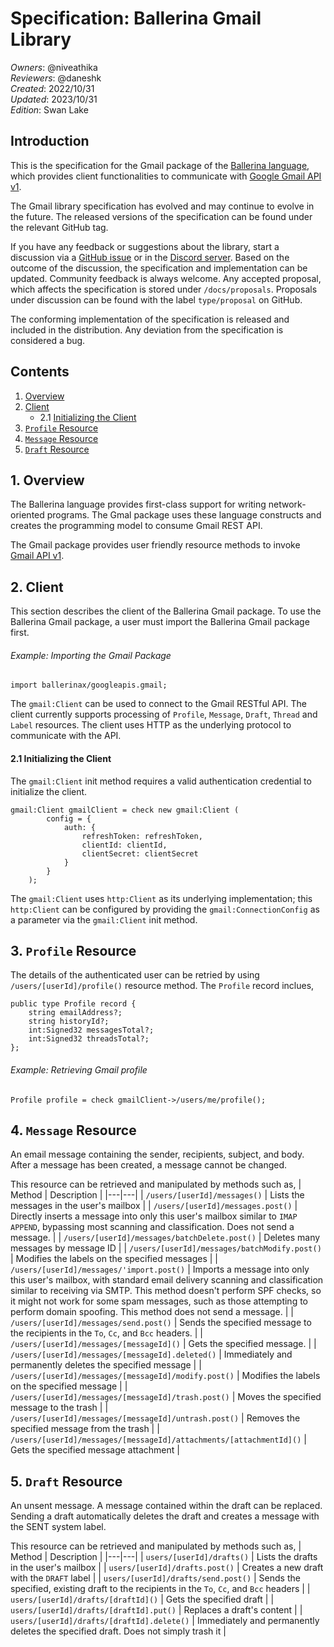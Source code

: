 # Specification: Ballerina Gmail Library

_Owners_: @niveathika \
_Reviewers_: @daneshk \
_Created_: 2022/10/31 \
_Updated_: 2023/10/31 \
_Edition_: Swan Lake 

## Introduction

This is the specification for the Gmail package of the [Ballerina language](https://ballerina.io), which provides client functionalities
to communicate with [Google Gmail API v1](https://developers.google.com/gmail/api/guides).

The Gmail library specification has evolved and may continue to evolve in the future. The released versions of the specification can be found under the relevant GitHub tag.

If you have any feedback or suggestions about the library, start a discussion via a [GitHub issue](https://github.com/ballerina-platform/ballerina-standard-library/issues) or in the [Discord server](https://discord.gg/ballerinalang). Based on the outcome of the discussion, the specification and implementation can be updated. Community feedback is always welcome. Any accepted proposal, which affects the specification is stored under `/docs/proposals`. Proposals under discussion can be found with the label `type/proposal` on GitHub.

The conforming implementation of the specification is released and included in the distribution. Any deviation from the specification is considered a bug.

## Contents

1. [Overview](#1-overview)
2. [Client](#2-client)
    * 2.1 [Initializing the Client](#21-initializing-the-client)
3. [`Profile` Resource](#3-profile-resource)
4. [`Message` Resource](#4-message-resource)
5. [`Draft` Resource](#5-draft-resource)

## 1. Overview

The Ballerina language provides first-class support for writing network-oriented programs. The Gmal package uses these language constructs and creates the programming model to consume Gmail REST API.

The Gmail package provides user friendly resource methods to invoke [Gmail API v1](https://gmail.googleapis.com/$discovery/rest?version=v1).

## 2. Client

This section describes the client of the Ballerina Gmail package. To use the Ballerina Gmail package, a user must import the Ballerina Gmail package first.

###### Example: Importing the Gmail Package

```ballerina
import ballerinax/googleapis.gmail;
```

The `gmail:Client` can be used to connect to the Gmail RESTful API. The client currently supports processing of `Profile`, `Message`, `Draft`, `Thread` and `Label` resources. The client uses HTTP as the underlying protocol to communicate with the API.

#### 2.1 Initializing the Client

The `gmail:Client` init method requires a valid authentication credential to initialize the client. 

```ballerina
gmail:Client gmailClient = check new gmail:Client (
        config = {
            auth: {
                refreshToken: refreshToken,
                clientId: clientId,
                clientSecret: clientSecret
            }
        }
    );
```

The `gmail:Client` uses `http:Client` as its underlying implementation; this `http:Client` can be configured by providing the `gmail:ConnectionConfig` as a parameter via the `gmail:Client` init method.

## 3. `Profile` Resource

The details of the authenticated user can be retried by using `/users/[userId]/profile()` resource method. The `Profile` record inclues,

```ballerina
public type Profile record {
    string emailAddress?;
    string historyId?;
    int:Signed32 messagesTotal?;
    int:Signed32 threadsTotal?;
};
```

###### Example: Retrieving Gmail profile 

```ballerina
Profile profile = check gmailClient->/users/me/profile();
```

## 4. `Message` Resource

An email message containing the sender, recipients, subject, and body. After a message has been created, a message cannot be changed. 

This resource can be retrieved and manipulated by methods such as,
| Method | Description |
|---|---|
| `/users/[userId]/messages()` | Lists the messages in the user's mailbox |
| `/users/[userId]/messages.post()` | Directly inserts a message into only this user's mailbox similar to `IMAP APPEND`, bypassing most scanning and classification. Does not send a message. |
| `/users/[userId]/messages/batchDelete.post()` | Deletes many messages by message ID |
| `/users/[userId]/messages/batchModify.post()` | Modifies the labels on the specified messages |
| `/users/[userId]/messages/'import.post()` | Imports a message into only this user's mailbox, with standard email delivery scanning and classification similar to receiving via SMTP. This method doesn't perform SPF checks, so it might not work for some spam messages, such as those attempting to perform domain spoofing. This method does not send a message. |
| `/users/[userId]/messages/send.post()` | Sends the specified message to the recipients in the `To`, `Cc`, and `Bcc` headers. |
| `/users/[userId]/messages/[messageId]()` | Gets the specified message. |
| `/users/[userId]/messages/[messageId].deleted()` | Immediately and permanently deletes the specified message |
| `/users/[userId]/messages/[messageId]/modify.post()` | Modifies the labels on the specified message |
| `/users/[userId]/messages/[messageId]/trash.post()` | Moves the specified message to the trash |
| `/users/[userId]/messages/[messageId]/untrash.post()` | Removes the specified message from the trash |
| `/users/[userId]/messages/[messageId]/attachments/[attachmentId]()` | Gets the specified message attachment |

## 5. `Draft` Resource

An unsent message. A message contained within the draft can be replaced. Sending a draft automatically deletes the draft and creates a message with the SENT system label.

This resource can be retrieved and manipulated by methods such as,
| Method | Description |
|---|---|
| `users/[userId]/drafts()` | Lists the drafts in the user's mailbox |
| `users/[userId]/drafts.post()` | Creates a new draft with the `DRAFT` label |
| `users/[userId]/drafts/send.post()` | Sends the specified, existing draft to the recipients in the `To`, `Cc`, and `Bcc` headers |
| `users/[userId]/drafts/[draftId]()` | Gets the specified draft |
| `users/[userId]/drafts/[draftId].put()` |  Replaces a draft's content |
| `users/[userId]/drafts/[draftId].delete()` | Immediately and permanently deletes the specified draft. Does not simply trash it |

